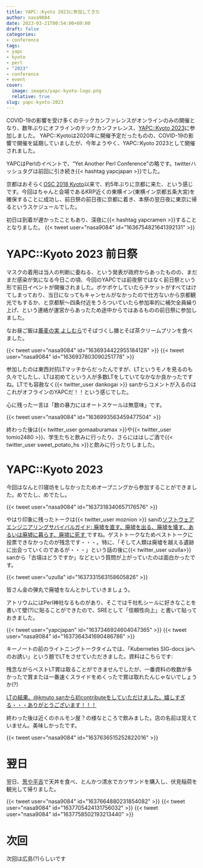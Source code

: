```yaml
---
title: YAPC::Kyoto 2023に参加してきた
author: nasa9084
date: 2023-03-21T00:54:00+09:00
draft: false
categories:
- conference
tags:
- yapc
- kyoto
- perl
- "2023"
- conference
- event
cover:
  image: images/yapc-kyoto-logo.png
  relative: true
slug: yapc-kyoto-2023
---
```


COVID-19の影響を受け多くのテックカンファレンスがオンラインのみの開催となり、数年ぶりにオフラインのテックカンファレンス、[YAPC::Kyoto 2023](https://yapcjapan.org/2023kyoto/)に参加しました。
YAPC::Kyotoは2020年に開催予定だったものの、COVID-19の影響で開催を延期していましたが、今年ようやく、YAPC::Kyoto 2023として開催されました。

YAPCはPerlのイベントで、“Yet Another Perl Conference"の略です。twitterハッシュタグは前回に引き続き{{< hashtag yapcjapan >}}でした。

京都はおそらく[OSC 2018 Kyoto](https://www.ospn.jp/osc2018-kyoto/)以来で、約5年ぶりに京都に来た、という感じです。今回はちゃんと会場であるKRP近くの東横イン(東横イン京都五条大宮)を確保することに成功し、前日祭の前日夜に京都に着き、本祭の翌日夜に東京に帰るというスケジュールでした。

初日は到着が遅かったこともあり、深夜に{{< hashtag yapcramen >}}することとなりました。
{{< tweet user="nasa9084" id="1636754821641392131" >}}

# YAPC::Kyoto 2023 前日祭

マスクの着用は当人の判断に委ねる、という発表が政府からあったものの、まだまだ感染が気になる今日この頃、今回のYAPCでは前夜祭ではなく前日祭という形で前日イベントが開催されました。ボケボケしていたらチケットがすべてはけてしまっており、当日になってもキャンセルがなかったので仕方ないから京都観光でもするか、と京都駅〜四条付近をうろついていたら参加率的に補欠全員繰り上げ、という連絡が運営からあったため途中からではあるものの前日祭に参加しました。

なお昼ご飯は[蕎麦の実 よしむら](https://yoshimura-gr.com/sobanomi/)でそばづくし膳とそば茶クリームプリンを食べました。

{{< tweet user="nasa9084" id="1636934422955184128" >}}
{{< tweet user="nasa9084" id="1636937803090251778" >}}

参加したのは東西対抗LTマッチからだったんですが、LTというモノを見るのも久々でしたし、LTは初めてという人が多数LTをしていてなかなか良かったですね。LTでも容赦なく{{< twitter_user dankogai >}} sanからコメントが入るのはこれがオフラインのYAPCだ！！という感じでした。

心に残った一言は「数の暴力にはオートスケールは無意味」です。

{{< tweet user="nasa9084" id="1636993563459477504" >}}

終わった後は{{< twitter_user gomaaburamax >}}や{{< twitter_user tomio2480 >}}、学生たちと飲みに行ったり、さらにははしご酒で{{< twitter_user sweet_potato_hs >}}と飲みに行ったりしました。

# YAPC::Kyoto 2023

今回はなんと(!)寝坊をしなかったためオープニングから参加することができました。めでたし、めでたし。

{{< tweet user="nasa9084" id="1637318340657176576" >}}

やはり印象に残ったトークは{{< twitter_user moznion >}} sanの[ソフトウェアエンジニアリングサバイバルガイド: 廃墟を直す、廃墟を出る、廃墟を壊す、あるいは廃墟に暮らす、廃墟に死す ](https://yapcjapan.org/2023kyoto/timetable.html#talk-4)ですね。ゲストトークなためベストトークに投票できなかったのが残念です・・・。特に、「そして人類は廃墟を越える遺跡に出会っていくのであるが・・・」という話の後に{{< twitter_user uzulla>}} sanから「古墳はどうですか」などという質問が上がっていたのは面白かったです。

{{< tweet user="uzulla" id="1637331563158605826" >}}

皆さん金の弾丸で廃墟をなんとかしていきましょう。

アトリウムにはPerl神社なるものがあり、そこでは千社札シールに好きなことを書いて壁(?)に貼ることができたので、SREとして「信頼性向上」と書いて貼っておきました。

{{< tweet user="yapcjapan" id="1637346924604047365" >}}
{{< tweet user="nasa9084" id="1637364341690486786" >}}

キーノートの前のライトニングトークタイムでは、「Kubernetes SIG-docs jaへのお誘い」という題でLTをさせていただきました。資料はこちらです:

<script defer class="speakerdeck-embed" data-id="881a0bc38e42404e913cc9c3013a2296" data-ratio="1.77777777777778" src="//speakerdeck.com/assets/embed.js"></script>

残念ながらベストLT賞は取ることができませんでしたが、一番資料の枚数が多かったで賞または一番速くスライドをめくったで賞は取れたんじゃないでしょうか(?)

<ins datetime="2023-03-23T00:47:00+09:00">LTの結果、[@kmuto sanから初contributeをしていただけました](https://github.com/kubernetes/website/pull/40199)。嬉しすぎる・・・ありがとうございます！！！</ins>

終わった後は近くのホルモン屋？の様なところで飲みました。店の名前は覚えていません。美味しかったです。

{{< tweet user="nasa9084" id="1637636515252822016" >}}

# 翌日

翌日、[葱や平吉](https://kiwa-group.co.jp/negiya_takasegawa/)で天丼を食べ、とんかつ清水でカツサンドを購入し、伏見稲荷を観光して帰りました。

{{< tweet user="nasa9084" id="1637664880231854082" >}}
{{< tweet user="nasa9084" id="1637705424131756032" >}}
{{< tweet user="nasa9084" id="1637758502193213440" >}}

# 次回

次回は広島(?)らしいです
